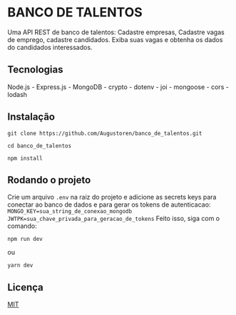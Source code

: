 # BANCO DE TALENTOS

Uma API REST de banco de talentos: Cadastre empresas, Cadastre vagas de emprego, cadastre candidados. Exiba suas vagas e obtenha os dados do candidados interessados.

## Tecnologias

Node.js - Express.js - MongoDB - crypto - dotenv - joi - mongoose - cors - lodash

## Instalação

```
git clone https://github.com/Augustoren/banco_de_talentos.git
```

```
cd banco_de_talentos
```

```
npm install
```

## Rodando o projeto

Crie um arquivo `.env` na raiz do projeto e adicione as secrets keys para conectar ao banco de dados e para gerar os tokens de autenticacao:
`MONGO_KEY=sua_string_de_conexao_mongodb`
`JWTPK=sua_chave_privada_para_geracao_de_tokens`
Feito isso, siga com o comando:

```
npm run dev
```

ou

```
yarn dev
```

## Licença

[MIT](https://choosealicense.com/licenses/mit/)
